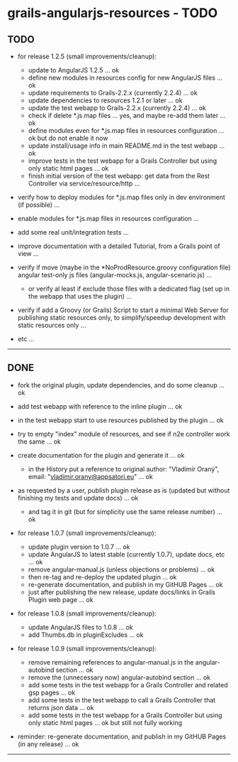 grails-angularjs-resources - TODO
=================================

TODO
----

- for release 1.2.5 (small improvements/cleanup):
	- update to AngularJS 1.2.5 ... ok
	- define new modules in resources config for new AngularJS files ... ok
	- update requirements to Grails-2.2.x (currently 2.2.4) ... ok
	- update dependencies to resources 1.2.1 or later ... ok
	- update the test webapp to Grails-2.2.x (currently 2.2.4) ... ok
	- check if delete *.js.map files ... yes, and maybe re-add them later ... ok
	- define modules even for *.js.map files in resources configuration ... ok but do not enable it now
	- update install/usage info in main README.md in the test webapp ... ok
	- improve tests in the test webapp for a Grails Controller but using only static html pages ... ok
	- finish initial version of the test webapp: get data from the Rest Controller via service/resource/http ...

- verify how to deploy modules for *.js.map files only in dev environment (if possible) ...
- enable modules for *.js.map files in resources configuration ...

- add some real unit/integration tests ...

- improve documentation with a detailed Tutorial, from a Grails point of view ...


- verify if move (maybe in the *NoProdResource.groovy configuration file) angular test-only js files (angular-mocks.js, angular-scenario.js) ...
	- or verify al least if exclude those files with a dedicated flag (set up in the webapp that uses the plugin) ...

- verify if add a Groovy (or Grails) Script to start a minimal Web Server for publishing static resources only, 
  to simplify/speedup development with static resources only ...


- etc ...

---------------


DONE
----

- fork the original plugin, update dependencies, and do some cleanup ... ok
- add test webapp with reference to the inline plugin ... ok

- in the test webapp start to use resources published by the plugin ... ok

- try to empty "index" module of resources, and see if n2e controller work the same ... ok

- create documentation for the plugin and generate it ... ok
	- in the History put a reference to original author: "Vladimír Oraný", email: "vladimir.orany@appsatori.eu" ... ok

- as requested by a user, publish plugin release as is (updated but without finishing my tests and update docs) ... ok
	- and tag it in git (but for simplicity use the same release number) ... ok

- for release 1.0.7 (small improvements/cleanup):
	- update plugin version to 1.0.7 ... ok
	- update AngularJS to latest stable (currently 1.0.7), update docs, etc ... ok
	- remove angular-manual.js (unless objections or problems) ... ok
	- then re-tag and re-deploy the updated plugin ... ok
	- re-generate documentation, and publish in my GitHUB Pages ... ok
	- just after publishing the new release, update docs/links in Grails Plugin web page ... ok

- for release 1.0.8 (small improvements/cleanup):
	- update AngularJS files to 1.0.8 ... ok
    - add Thumbs.db in pluginExcludes ... ok

- for release 1.0.9 (small improvements/cleanup):
	- remove remaining references to angular-manual.js in the angular-autobind section ... ok
	- remove the (unnecessary now) angular-autobind section ... ok
	- add some tests in the test webapp for a Grails Controller and related gsp pages ... ok
	- add some tests in the test webapp to call a Grails Controller that returns json data ... ok
	- add some tests in the test webapp for a Grails Controller but using only static html pages ... ok but still not fully working

- reminder: re-generate documentation, and publish in my GitHUB Pages (in any release) ... ok


---------------
